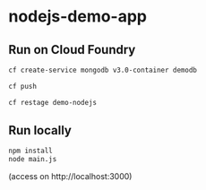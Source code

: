 # nodejs-demo-app

## Run on Cloud Foundry

```bash
cf create-service mongodb v3.0-container demodb

cf push

cf restage demo-nodejs
```

## Run locally

```bash
npm install
node main.js
```
(access on http://localhost:3000)
